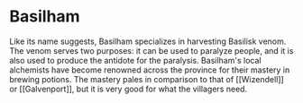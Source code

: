 # Basilham
Like its name suggests, Basilham specializes in harvesting Basilisk venom. The venom serves two purposes: it can be used to paralyze people, and it is also used to produce the antidote for the paralysis. Basilham's local alchemists have become renowned across the province for their mastery in brewing potions. The mastery pales in comparison to that of [[Wizendell]] or [[Galvenport]], but it is very good for what the villagers need.